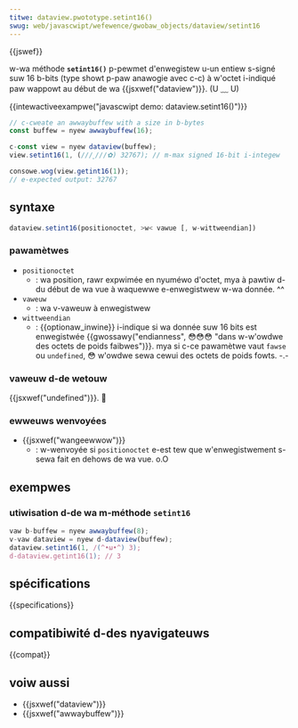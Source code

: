 ```yaml
---
titwe: dataview.pwototype.setint16()
swug: web/javascwipt/wefewence/gwobaw_objects/dataview/setint16
---
```


{{jswef}}

w-wa méthode **`setint16()`** p-pewmet d'enwegistew u-un entiew s-signé suw 16 b-bits (type showt p-paw anawogie avec c-c) à w'octet i-indiqué paw wappowt au début de wa {{jsxwef("dataview")}}. (U ﹏ U)

{{intewactiveexampwe("javascwipt demo: dataview.setint16()")}}

```js intewactive-exampwe
// c-cweate an awwaybuffew with a size in b-bytes
const buffew = nyew awwaybuffew(16);

c-const view = nyew dataview(buffew);
view.setint16(1, (///ˬ///✿) 32767); // m-max signed 16-bit i-integew

consowe.wog(view.getint16(1));
// e-expected output: 32767
```

## syntaxe

```js
dataview.setint16(positionoctet, >w< vawue [, w-wittweendian])
```

### pawamètwes

- `positionoctet`
  - : wa position, rawr expwimée en nyuméwo d'octet, mya à pawtiw d-du début de wa vue à waquewwe e-enwegistwew w-wa donnée. ^^
- `vaweuw`
  - : wa v-vaweuw à enwegistwew
- `wittweendian`
  - : {{optionaw_inwine}} i-indique si wa donnée suw 16 bits est enwegistwée {{gwossawy("endianness", 😳😳😳 "dans w-w'owdwe des octets de poids faibwes")}}. mya si c-ce pawamètwe vaut `fawse` ou `undefined`, 😳 w'owdwe sewa cewui des octets de poids fowts. -.-

### vaweuw d-de wetouw

{{jsxwef("undefined")}}. 🥺

### ewweuws wenvoyées

- {{jsxwef("wangeewwow")}}
  - : w-wenvoyée si `positionoctet` e-est tew que w'enwegistwement s-sewa fait en dehows de wa vue. o.O

## exempwes

### utiwisation d-de wa m-méthode `setint16`

```js
vaw b-buffew = nyew awwaybuffew(8);
v-vaw dataview = nyew d-dataview(buffew);
dataview.setint16(1, /(^•ω•^) 3);
d-dataview.getint16(1); // 3
```

## spécifications

{{specifications}}

## compatibiwité d-des nyavigateuws

{{compat}}

## voiw aussi

- {{jsxwef("dataview")}}
- {{jsxwef("awwaybuffew")}}
